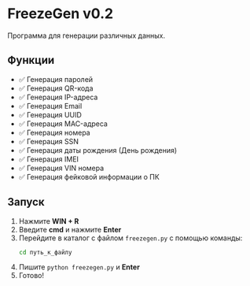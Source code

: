# **FreezeGen v0.2**

Программа для генерации различных данных.

## **Функции**
- ✅ Генерация паролей
- ✅ Генерация QR-кода
- ✅ Генерация IP-адреса
- ✅ Генерация Email
- ✅ Генерация UUID
- ✅ Генерация MAC-адреса
- ✅ Генерация номера
- ✅ Генерация SSN
- ✅ Генерация даты рождения (День рождения)
- ✅ Генерация IMEI
- ✅ Генерация VIN номера
- ✅ Генерация фейковой информации о ПК

## **Запуск**
1. Нажмите **WIN + R**
2. Введите **cmd** и нажмите **Enter**
3. Перейдите в каталог с файлом `freezegen.py` с помощью команды:
   ```bash
   cd путь_к_файлу
4. Пишите `python freezegen.py` и **Enter** 
5. Готово!
